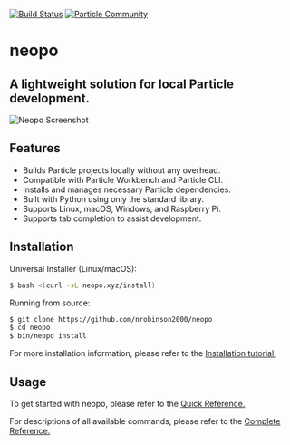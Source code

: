 [![Build Status](https://travis-ci.org/nrobinson2000/neopo.svg?branch=master)](https://travis-ci.org/nrobinson2000/neopo)
[![Particle Community](https://img.shields.io/badge/particle-community-informational)](https://community.particle.io/t/neopo-a-lightweight-solution-for-local-particle-development/56378?u=nrobinson2000)

# neopo
## A lightweight solution for local Particle development.

![Neopo Screenshot](https://d33wubrfki0l68.cloudfront.net/a150d27eab79c2658e2914154168cf323dc42475/6daf1/assets/images/neopo-carbon.png)

## Features

- Builds Particle projects locally without any overhead.
- Compatible with Particle Workbench and Particle CLI.
- Installs and manages necessary Particle dependencies.
- Built with Python using only the standard library.
- Supports Linux, macOS, Windows, and Raspberry Pi.
- Supports tab completion to assist development.

## Installation

Universal Installer (Linux/macOS):

```bash
$ bash <(curl -sL neopo.xyz/install)
```

Running from source:

```bash
$ git clone https://github.com/nrobinson2000/neopo
$ cd neopo
$ bin/neopo install
```

For more installation information, please refer to the [Installation tutorial.](https://neopo.xyz/tutorials/install)

## Usage

To get started with neopo, please refer to the [Quick Reference.](https://neopo.xyz/docs/quick-docs)

For descriptions of all available commands, please refer to the [Complete Reference.](https://neopo.xyz/docs/full-docs)